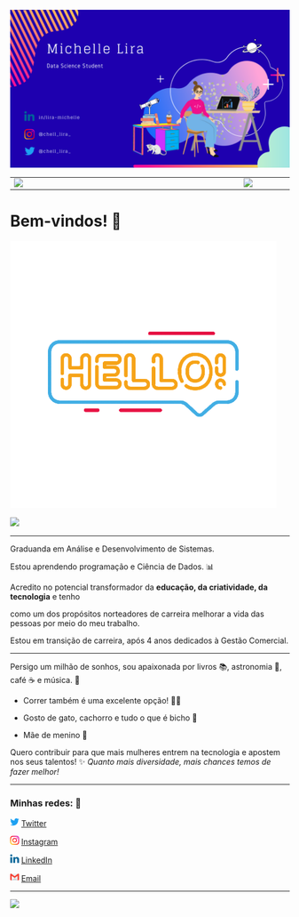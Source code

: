 ![](https://github.com/michelle-lira/michelle-lira/blob/main/githubprof/templategithub.png)  

<center>
<table>
    <tr>
        <td><img width="400px" align="left" src="https://github-readme-stats.vercel.app/api/top-langs/?username=michelle-lira&hide=html&layout=compact&theme=buefy" /></td>
        <td><img width="495px" align="left" src="https://github-readme-stats.vercel.app/api?username=michelle-lira&theme=buefy"/></td>
    </tr>   
</table>
</center>

# Bem-vindos! :wave:  
![](https://github.com/michelle-lira/michelle-lira/blob/main/githubprof/hellogiphy3.gif)  

![](C:\Users\liram\Documents\GitHub\michelle-lira\githubprof\hellogiphy3.gif)

---

Graduanda em Análise e Desenvolvimento de Sistemas.

Estou aprendendo programação e Ciência de Dados. :bar_chart:

Acredito no potencial transformador da **educação, da criatividade, da tecnologia** e tenho 

como um dos propósitos norteadores de carreira melhorar a vida das pessoas por meio do meu trabalho.

Estou em transição de carreira, após 4 anos dedicados à Gestão Comercial. 

---

Persigo um milhão de sonhos, sou apaixonada por livros :books:, astronomia 🚀, café :coffee: e música. :musical_note:

* Correr também é uma excelente opção! :running_woman:

* Gosto de gato, cachorro e tudo o que é bicho :lion:

* Mãe de menino :blue_heart:

Quero contribuir para que mais mulheres entrem na tecnologia e apostem nos seus talentos! :sparkles:
_Quanto mais diversidade, mais chances temos de fazer melhor!_

---

### Minhas redes: 💬

<img src="https://github.com/michelle-lira/michelle-lira/blob/main/githubprof/013-twitter.png" width="16"></img></a> [Twitter](https://twitter.com/chell_lira_)   

<a href="https://www.instagram.com/chell_lira_/"><img src="https://github.com/michelle-lira/michelle-lira/blob/main/githubprof/011-instagram.png" width="16"></img></a> [Instagram](https://www.instagram.com/chell_lira_)  

<a href="https://www.linkedin.com/in/michelle-lira"><img src="https://github.com/michelle-lira/michelle-lira/blob/main/githubprof/010-linkedin.png" width="16"></img></a> [LinkedIn](https://www.linkedin.com/in/michelle-lira)  

<a href="mailto:mchll.lira.contato@gmail.com"><img src="https://github.com/michelle-lira/michelle-lira/blob/main/githubprof/gmail2.png" width="16"></img></a> [Email](mailto:mchll.lira.contato@gmail.com)  

---
![](https://komarev.com/ghpvc/?username=michelle-lira&color=blue&style=flat)

